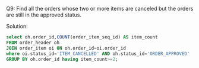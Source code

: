 Q9: Find all the orders whose two or more items are canceled but the orders are still in the approved status.

Solution:
```sql
select oh.order_id,COUNT(order_item_seq_id) AS item_count
FROM order_header oh
JOIN order_item oi ON oh.order_id=oi.order_id
where oi.status_id='ITEM_CANCELLED' AND oh.status_id='ORDER_APPROVED' 
GROUP BY oh.order_id having item_count>=2;
```
